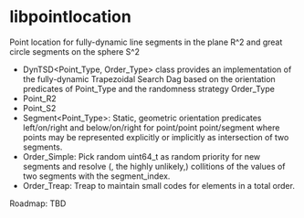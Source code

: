 # libpointlocation
Point location for fully-dynamic line segments in the plane R^2 and great circle segments on the sphere S^2

* DynTSD<Point_Type, Order_Type> class provides an implementation of the fully-dynamic Trapezoidal Search Dag based on the orientation predicates of Point_Type and the randomness strategy Order_Type
* Point_R2
* Point_S2 
* Segment<Point_Type>: Static, geometric orientation predicates left/on/right and below/on/right for point/point point/segment where points may be represented explicitly or implicitly as intersection of two segments.
* Order_Simple: Pick random uint64_t as random priority for new segments and resolve (, the highly unlikely,) collitions of the values of two segments with the segment_index.
* Order_Treap: Treap to maintain small codes for elements in a total order.


Roadmap:
TBD

